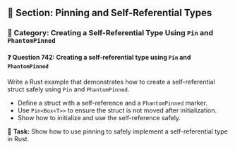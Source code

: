 ## 📘 Section: Pinning and Self-Referential Types
### 🔹 Category: Creating a Self-Referential Type Using `Pin` and `PhantomPinned`
#### ❓ Question 742: Creating a self-referential type using `Pin` and `PhantomPinned`

Write a Rust example that demonstrates how to create a self-referential struct safely using `Pin` and `PhantomPinned`.

- Define a struct with a self-reference and a `PhantomPinned` marker.
- Use `Pin<Box<T>>` to ensure the struct is not moved after initialization.
- Show how to initialize and use the self-reference safely.

🔧 **Task:** Show how to use pinning to safely implement a self-referential type in Rust.
